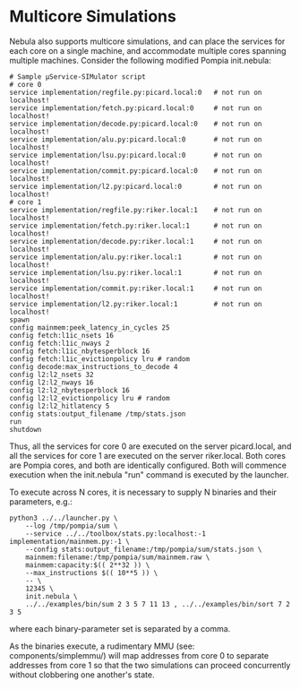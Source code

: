 # Multicore Simulations

Nebula also supports multicore simulations, and can place the services for
each core on a single machine, and accommodate multiple cores spanning
multiple machines. Consider the following modified Pompia init.nebula:

    # Sample μService-SIMulator script
    # core 0
    service implementation/regfile.py:picard.local:0   # not run on localhost!
    service implementation/fetch.py:picard.local:0     # not run on localhost!
    service implementation/decode.py:picard.local:0    # not run on localhost!
    service implementation/alu.py:picard.local:0       # not run on localhost!
    service implementation/lsu.py:picard.local:0       # not run on localhost!
    service implementation/commit.py:picard.local:0    # not run on localhost!
    service implementation/l2.py:picard.local:0        # not run on localhost!
    # core 1
    service implementation/regfile.py:riker.local:1    # not run on localhost!
    service implementation/fetch.py:riker.local:1      # not run on localhost!
    service implementation/decode.py:riker.local:1     # not run on localhost!
    service implementation/alu.py:riker.local:1        # not run on localhost!
    service implementation/lsu.py:riker.local:1        # not run on localhost!
    service implementation/commit.py:riker.local:1     # not run on localhost!
    service implementation/l2.py:riker.local:1         # not run on localhost!
    spawn
    config mainmem:peek_latency_in_cycles 25
    config fetch:l1ic_nsets 16
    config fetch:l1ic_nways 2
    config fetch:l1ic_nbytesperblock 16
    config fetch:l1ic_evictionpolicy lru # random
    config decode:max_instructions_to_decode 4
    config l2:l2_nsets 32
    config l2:l2_nways 16
    config l2:l2_nbytesperblock 16
    config l2:l2_evictionpolicy lru # random
    config l2:l2_hitlatency 5
    config stats:output_filename /tmp/stats.json
    run
    shutdown

Thus, all the services for core 0 are executed on the server picard.local,
and all the services for core 1 are executed on the server riker.local.
Both cores are Pompia cores, and both are identically configured. Both
will commence execution when the init.nebula "run" command is executed by
the launcher.

To execute across N cores, it is necessary to supply N binaries and their
parameters, e.g.:

    python3 ../../launcher.py \
        --log /tmp/pompia/sum \
        --service ../../toolbox/stats.py:localhost:-1 implementation/mainmem.py:-1 \
        --config stats:output_filename:/tmp/pompia/sum/stats.json \
        mainmem:filename:/tmp/pompia/sum/mainmem.raw \
        mainmem:capacity:$(( 2**32 )) \
        --max_instructions $(( 10**5 )) \
        -- \
        12345 \
        init.nebula \
        ../../examples/bin/sum 2 3 5 7 11 13 , ../../examples/bin/sort 7 2 3 5

where each binary-parameter set is separated by a comma.

As the binaries execute, a rudimentary MMU (see: components/simplemmu/) will
map addresses from core 0 to separate addresses from core 1 so that the two
simulations can proceed concurrently without clobbering one another's state.